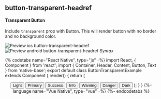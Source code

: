 ## button-transparent-headref
#### Transparent Button

Include <code>transparent</code> prop with Button. This will render button with no border and no background color.<br />

![Preview ios button-transparent-headref](https://github.com/GeekyAnts/NativeBase-KitchenSink/raw/v2.6.1/screenshots/ios/button-transparent.png)
![Preview android button-transparent-headref](https://github.com/GeekyAnts/NativeBase-KitchenSink/raw/v2.6.1/screenshots/android/button-transparent.png)
*Syntax*

{% codetabs name="React Native", type="js" -%}
import React, { Component } from 'react';
import { Container, Header, Content, Button, Text } from 'native-base';
export default class ButtonTransparentExample extends Component {
  render() {
    return (
      <Container>
        <Header />
        <Content>
          <Button transparent light>
            <Text>Light</Text>
          </Button>
          <Button transparent>
            <Text>Primary</Text>
          </Button>
          <Button transparent success>
            <Text>Success</Text>
          </Button>
          <Button transparent info>
            <Text>Info</Text>
          </Button>
          <Button transparent warning>
            <Text>Warning</Text>
          </Button>
          <Button transparent danger>
            <Text>Danger</Text>
          </Button>
          <Button transparent dark>
            <Text>Dark</Text>
          </Button>
        </Content>
      </Container>
    );
  }
}
{%- language name="Vue Native", type="vue" -%}
<template>
  <nb-container>
    <nb-header/>
    <nb-content padder>
      <nb-button transparent light>
        <nb-text>Light</nb-text>
      </nb-button>
      <nb-button transparent info>
        <nb-text>Info</nb-text>
      </nb-button>
      <nb-button transparent primary>
        <nb-text>Primary</nb-text>
      </nb-button>
      <nb-button transparent success>
        <nb-text>Success</nb-text>
      </nb-button>
      <nb-button transparent warning>
        <nb-text>Warning</nb-text>
      </nb-button>
      <nb-button transparent danger>
        <nb-text>Danger</nb-text>
      </nb-button>
      <nb-button transparent dark>
        <nb-text>Dark</nb-text>
      </nb-button>
    </nb-content>
  </nb-container>
</template>
{%- endcodetabs %}
<br />

